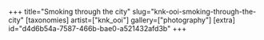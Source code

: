 +++
title="Smoking through the city"
slug="knk-ooi-smoking-through-the-city"
[taxonomies]
artist=["knk_ooi"]
gallery=["photography"]
[extra]
id="d4d6b54a-7587-466b-bae0-a521432afd3b"
+++